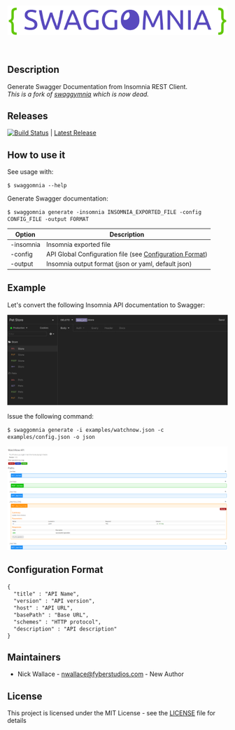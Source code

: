 <div align="center">
  <img src="logo.png"/>
</div>

<br />
<br />

## Description

Generate Swagger Documentation from Insomnia REST Client.
<br />
*This is a fork of [swaggymnia](https://github.com/mlabouardy/swaggymnia) which is now dead.*

## Releases
[![Build Status](https://travis-ci.com/Fyb3roptik/swaggomnia.svg?branch=master)](https://travis-ci.com/Fyb3roptik/swaggomnia) | [Latest Release](https://github.com/Fyb3roptik/swaggomnia/releases/latest)

## How to use it

See usage with:

```
$ swaggomnia --help
```

Generate Swagger documentation:

```
$ swaggomnia generate -insomnia INSOMNIA_EXPORTED_FILE -config CONFIG_FILE -output FORMAT
```

| Option | Description |
| ------ | ----------- |
| -insomnia | Insomnia exported file |
| -config | API Global Configuration file (see [Configuration Format](#configuration-format))|
| -output | Insomnia output format (json or yaml, default json)  |


## Example

Let's convert the following Insomnia API documentation to Swagger:

<div align="center">
  <img src="insomnia.png"/>
</div>

Issue the following command:

```
$ swaggomnia generate -i examples/watchnow.json -c examples/config.json -o json
```

<div align="center">
  <img src="swagger.png"/>
</div>

## Configuration Format

```
{
  "title" : "API Name",
  "version" : "API version",
  "host" : "API URL",
  "basePath" : "Base URL",
  "schemes" : "HTTP protocol",
  "description" : "API description"
}
```

## Maintainers
- Nick Wallace - nwallace@fyberstudios.com - New Author

## License

This project is licensed under the MIT License - see the [LICENSE](LICENSE) file for details
